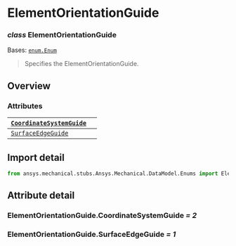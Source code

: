 # ElementOrientationGuide

### *class* ElementOrientationGuide

Bases: [`enum.Enum`](https://docs.python.org/3/library/enum.html#enum.Enum)

> Specifies the ElementOrientationGuide.

> <!-- !! processed by numpydoc !! -->

## Overview

### Attributes

| [`CoordinateSystemGuide`](#ElementOrientationGuide.CoordinateSystemGuide)   |    |
|-----------------------------------------------------------------------------|----|
| [`SurfaceEdgeGuide`](#ElementOrientationGuide.SurfaceEdgeGuide)             |    |

## Import detail

```python
from ansys.mechanical.stubs.Ansys.Mechanical.DataModel.Enums import ElementOrientationGuide
```

## Attribute detail

### ElementOrientationGuide.CoordinateSystemGuide *= 2*

### ElementOrientationGuide.SurfaceEdgeGuide *= 1*
